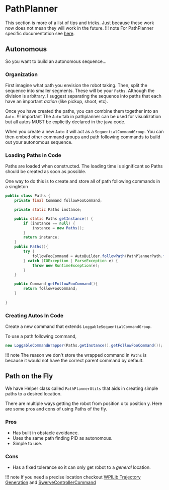 # PathPlanner

This section is more of a list of tips and tricks. Just because these work now does not mean they will work in the future.
!!! note
    For PathPlanner specific documentation see [here](https://pathplanner.dev/home.html).

## Autonomous

So you want to build an autonomous sequence...

### Organization

First imagine what path you envision the robot taking. Then, split the sequence into smaller segments. These will be your `Paths`. Although the division is arbitrary, I suggest separating the sequence into paths that each have an important *action* (like pickup, shoot, etc).

Once you have created the paths, you can combine them together into an `Auto`.
!!! important
    The `Auto` tab in pathplanner can be used for visualization but all autos MUST be explicitly declared in the java code.

When you create a new `Auto` it will act as a `SequentialCommandGroup`. You can then embed other command groups and path following commands to build out your autonomous sequence.

### Loading Paths in Code

Paths are loaded when constructed. The loading time is significant so Paths should be created as soon as possible.

One way to do this is to create and store all of path following commands in a singleton

``` java
public class Paths {
    private final Command followFooCommand;

    private static Paths instance;

    public static Paths getInstance() {
        if (instance == null) {
            instance = new Paths();
        }
        return instance;
    }
    public Paths(){
        try {
            followFooCommand = AutoBuilder.followPath(PathPlannerPath.fromPathFile("fooPath"));
        } catch (IOException | ParseException e) {
            throw new RuntimeException(e);
        }
    }

    public Command getFollowFooCommand(){
        return followFooCommand;
    }
    
}
```

### Creating Autos In Code

Create a new command that extends `LoggableSequentialCommandGroup`.

To use a path following command,

``` java
new LoggableCommandWrapper(Paths.getInstance().getFollowFooCommand());
```

!!! note
    The reason we don't store the wrapped command in `Paths` is because it would not have the correct parent command by default.

## Path on the Fly

We have Helper class called `PathPlannerUtils` that aids in creating simple paths to a desired location.

There are multiple ways getting the robot from position x to position y. Here are some pros and cons of using Paths of the fly.

### Pros

- Has built in obstacle avoidance.
- Uses the same path finding PID as autonomous.
- Simple to use.

### Cons

- Has a fixed tolerance so it can only get robot to a *general* location.

!!! note
    If you need a precise location checkout [WPILib Trajectory Generation](https://docs.wpilib.org/en/stable/docs/software/advanced-controls/trajectories/trajectory-generation.html) and [SwerveControllerCommand](https://github.com/wpilibsuite/allwpilib/blob/main/wpilibNewCommands/src/main/java/edu/wpi/first/wpilibj2/command/SwerveControllerCommand.java)
